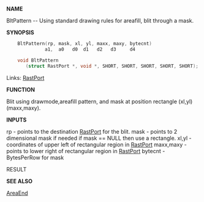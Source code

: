 
**NAME**

BltPattern --  Using standard drawing rules for areafill,
blit through a mask.

**SYNOPSIS**

```c
    BltPattern(rp, mask, xl, yl, maxx, maxy, bytecnt)
              a1,  a0   d0  d1   d2   d3     d4

    void BltPattern
       (struct RastPort *, void *, SHORT, SHORT, SHORT, SHORT, SHORT);

```
Links: [RastPort](_00AF) 

**FUNCTION**

Blit using drawmode,areafill pattern, and mask
at position rectangle (xl,yl) (maxx,maxy).

**INPUTS**

rp    -  points to the destination [RastPort](_00AF) for the blit.
mask  -  points to 2 dimensional mask if needed
if mask == NULL then use a rectangle.
xl,yl -  coordinates of upper left of rectangular region in [RastPort](_00AF)
maxx,maxy - points to lower right of rectangular region in [RastPort](_00AF)
bytecnt - BytesPerRow for mask

RESULT

**SEE ALSO**

[AreaEnd](AreaEnd)
